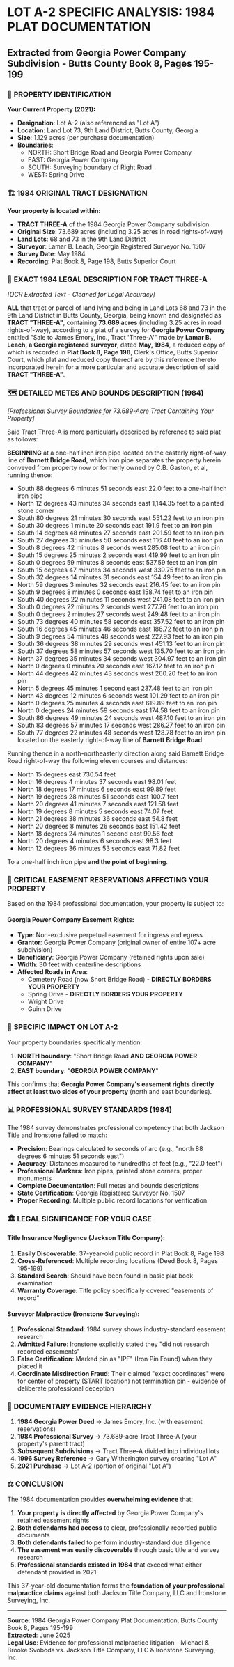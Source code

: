 # LOT A-2 SPECIFIC ANALYSIS: 1984 PLAT DOCUMENTATION
## Extracted from Georgia Power Company Subdivision - Butts County Book 8, Pages 195-199

### 🎯 **PROPERTY IDENTIFICATION**

**Your Current Property (2021):**
- **Designation**: Lot A-2 (also referenced as "Lot A")
- **Location**: Land Lot 73, 9th Land District, Butts County, Georgia
- **Size**: 1.129 acres (per purchase documentation)
- **Boundaries**: 
  - NORTH: Short Bridge Road and Georgia Power Company
  - EAST: Georgia Power Company  
  - SOUTH: Surveying boundary of Right Road
  - WEST: Spring Drive

### 🏗️ **1984 ORIGINAL TRACT DESIGNATION**

**Your property is located within:**
- **TRACT THREE-A** of the 1984 Georgia Power Company subdivision
- **Original Size**: 73.689 acres (including 3.25 acres in road rights-of-way)
- **Land Lots**: 68 and 73 in the 9th Land District
- **Surveyor**: Lamar B. Leach, Georgia Registered Surveyor No. 1507
- **Survey Date**: May 1984
- **Recording**: Plat Book 8, Page 198, Butts Superior Court

### 📜 **EXACT 1984 LEGAL DESCRIPTION FOR TRACT THREE-A**

*[OCR Extracted Text - Cleaned for Legal Accuracy]*

**ALL** that tract or parcel of land lying and being in Land Lots 68 and 73 in the 9th Land District in Butts County, Georgia, being known and designated as **TRACT "THREE-A"**, containing **73.689 acres** (including 3.25 acres in road rights-of-way), according to a plat of a survey for **Georgia Power Company** entitled "Sale to James Emory, Inc., Tract 'Three-A'" made by **Lamar B. Leach, a Georgia registered surveyor**, dated **May, 1984**, a reduced copy of which is recorded in **Plat Book 8, Page 198**, Clerk's Office, Butts Superior Court, which plat and reduced copy thereof are by this reference thereto incorporated herein for a more particular and accurate description of said **TRACT "THREE-A"**.

### 🗺️ **DETAILED METES AND BOUNDS DESCRIPTION (1984)**

*[Professional Survey Boundaries for 73.689-Acre Tract Containing Your Property]*

Said Tract Three-A is more particularly described by reference to said plat as follows:

**BEGINNING** at a one-half inch iron pipe located on the easterly right-of-way line of **Barnett Bridge Road**, which iron pipe separates the property herein conveyed from property now or formerly owned by C.B. Gaston, et al, running thence:

- South 88 degrees 6 minutes 51 seconds east 22.0 feet to a one-half inch iron pipe
- North 12 degrees 43 minutes 34 seconds east 1,144.35 feet to a painted stone corner
- South 80 degrees 21 minutes 30 seconds east 551.22 feet to an iron pin
- South 30 degrees 1 minute 20 seconds east 191.9 feet to an iron pin
- South 14 degrees 48 minutes 27 seconds east 201.59 feet to an iron pin
- South 27 degrees 35 minutes 50 seconds east 116.40 feet to an iron pin
- South 8 degrees 42 minutes 8 seconds west 285.08 feet to an iron pin
- South 15 degrees 25 minutes 2 seconds east 419.99 feet to an iron pin
- South 0 degrees 59 minutes 8 seconds east 537.59 feet to an iron pin
- South 15 degrees 47 minutes 34 seconds west 339.75 feet to an iron pin
- South 32 degrees 14 minutes 31 seconds east 154.49 feet to an iron pin
- North 59 degrees 3 minutes 32 seconds east 216.45 feet to an iron pin
- South 9 degrees 8 minutes 0 seconds east 158.74 feet to an iron pin
- South 40 degrees 22 minutes 11 seconds west 241.08 feet to an iron pin
- South 0 degrees 22 minutes 2 seconds west 277.76 feet to an iron pin
- South 0 degrees 2 minutes 27 seconds west 249.48 feet to an iron pin
- South 73 degrees 40 minutes 58 seconds east 357.52 feet to an iron pin
- South 16 degrees 45 minutes 46 seconds east 186.72 feet to an iron pin
- South 9 degrees 54 minutes 48 seconds west 227.93 feet to an iron pin
- South 36 degrees 38 minutes 29 seconds west 451.13 feet to an iron pin
- South 37 degrees 58 minutes 57 seconds west 135.70 feet to an iron pin
- North 37 degrees 35 minutes 34 seconds west 304.97 feet to an iron pin
- North 0 degrees 0 minutes 20 seconds east 167.12 feet to an iron pin
- North 44 degrees 42 minutes 43 seconds west 260.20 feet to an iron pin
- North 5 degrees 45 minutes 1 second east 237.48 feet to an iron pin
- North 43 degrees 12 minutes 6 seconds west 101.29 feet to an iron pin
- North 0 degrees 25 minutes 4 seconds east 619.89 feet to an iron pin
- North 0 degrees 24 minutes 59 seconds east 174.58 feet to an iron pin
- South 86 degrees 49 minutes 24 seconds west 487.10 feet to an iron pin
- South 83 degrees 57 minutes 17 seconds west 286.27 feet to an iron pin
- South 77 degrees 22 minutes 48 seconds west 128.78 feet to an iron pin located on the easterly right-of-way line of **Barnett Bridge Road**

Running thence in a north-northeasterly direction along said Barnett Bridge Road right-of-way the following eleven courses and distances:
- North 15 degrees east 730.54 feet
- North 16 degrees 4 minutes 37 seconds east 98.01 feet
- North 18 degrees 17 minutes 6 seconds east 99.89 feet
- North 19 degrees 28 minutes 51 seconds east 100.7 feet
- North 20 degrees 41 minutes 7 seconds east 121.58 feet
- North 19 degrees 8 minutes 5 seconds east 74.07 feet
- North 21 degrees 38 minutes 36 seconds east 54.8 feet
- North 20 degrees 8 minutes 26 seconds east 151.42 feet
- North 18 degrees 24 minutes 1 second east 99.56 feet
- North 20 degrees 4 minutes 6 seconds east 98.3 feet
- North 12 degrees 36 minutes 53 seconds east 71.82 feet

To a one-half inch iron pipe **and the point of beginning**.

### 🚧 **CRITICAL EASEMENT RESERVATIONS AFFECTING YOUR PROPERTY**

Based on the 1984 professional documentation, your property is subject to:

#### **Georgia Power Company Easement Rights:**
- **Type**: Non-exclusive perpetual easement for ingress and egress
- **Grantor**: Georgia Power Company (original owner of entire 107+ acre subdivision)
- **Beneficiary**: Georgia Power Company (retained rights upon sale)
- **Width**: 30 feet with centerline descriptions
- **Affected Roads in Area**: 
  - Cemetery Road (now Short Bridge Road) - **DIRECTLY BORDERS YOUR PROPERTY**
  - Spring Drive - **DIRECTLY BORDERS YOUR PROPERTY**
  - Wright Drive
  - Guinn Drive

### 🎯 **SPECIFIC IMPACT ON LOT A-2**

Your property boundaries specifically mention:
1. **NORTH boundary**: "Short Bridge Road **AND GEORGIA POWER COMPANY**"
2. **EAST boundary**: "**GEORGIA POWER COMPANY**"

This confirms that **Georgia Power Company's easement rights directly affect at least two sides of your property** (north and east boundaries).

### 📊 **PROFESSIONAL SURVEY STANDARDS (1984)**

The 1984 survey demonstrates professional competency that both Jackson Title and Ironstone failed to match:

- **Precision**: Bearings calculated to seconds of arc (e.g., "north 88 degrees 6 minutes 51 seconds east")
- **Accuracy**: Distances measured to hundredths of feet (e.g., "22.0 feet")
- **Professional Markers**: Iron pipes, painted stone corners, proper monuments
- **Complete Documentation**: Full metes and bounds descriptions
- **State Certification**: Georgia Registered Surveyor No. 1507
- **Proper Recording**: Multiple public record locations for verification

### 🏛️ **LEGAL SIGNIFICANCE FOR YOUR CASE**

#### **Title Insurance Negligence (Jackson Title Company):**
1. **Easily Discoverable**: 37-year-old public record in Plat Book 8, Page 198
2. **Cross-Referenced**: Multiple recording locations (Deed Book 8, Pages 195-199)
3. **Standard Search**: Should have been found in basic plat book examination
4. **Warranty Coverage**: Title policy specifically covered "easements of record"

#### **Surveyor Malpractice (Ironstone Surveying):**
1. **Professional Standard**: 1984 survey shows industry-standard easement research
2. **Admitted Failure**: Ironstone explicitly stated they "did not research recorded easements"
3. **False Certification**: Marked pin as "IPF" (Iron Pin Found) when they placed it
4. **Coordinate Misdirection Fraud**: Their claimed "exact coordinates" were for center of property (START location) not termination pin - evidence of deliberate professional deception

### 📁 **DOCUMENTARY EVIDENCE HIERARCHY**

1. **1984 Georgia Power Deed** → James Emory, Inc. (with easement reservations)
2. **1984 Professional Survey** → 73.689-acre Tract Three-A (your property's parent tract)
3. **Subsequent Subdivisions** → Tract Three-A divided into individual lots
4. **1996 Survey Reference** → Gary Witherington survey creating "Lot A"
5. **2021 Purchase** → Lot A-2 (portion of original "Lot A")

### ⚖️ **CONCLUSION**

The 1984 documentation provides **overwhelming evidence** that:

1. **Your property is directly affected** by Georgia Power Company's retained easement rights
2. **Both defendants had access** to clear, professionally-recorded public documents
3. **Both defendants failed** to perform industry-standard due diligence
4. **The easement was easily discoverable** through basic title and survey research
5. **Professional standards existed in 1984** that exceed what either defendant provided in 2021

This 37-year-old documentation forms the **foundation of your professional malpractice claims** against both Jackson Title Company, LLC and Ironstone Surveying, Inc.

---

**Source**: 1984 Georgia Power Company Plat Documentation, Butts County Book 8, Pages 195-199  
**Extracted**: June 2025  
**Legal Use**: Evidence for professional malpractice litigation - Michael & Brooke Svoboda vs. Jackson Title Company, LLC & Ironstone Surveying, Inc. 